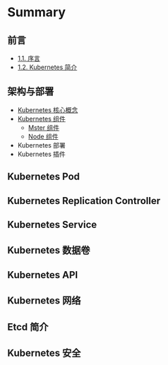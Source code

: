 # Summary

## 前言

* [1.1. 序言](README.md)
* [1.2. Kubernetes 简介](12-kubernetes-jian-jie.md)

## 架构与部署

* [Kubernetes 核心概念](jia-gou-yu-bu-shu/kubernetes-he-xin-gai-nian.md)
* [Kubernetes 组件](jia-gou-yu-bu-shu/kubernetes-jia-gou-he-zu-jian.md)
  * [Mster 组件](jia-gou-yu-bu-shu/kubernetes-jia-gou-he-zu-jian/mster-zu-jian.md)
  * [Node 组件](jia-gou-yu-bu-shu/kubernetes-jia-gou-he-zu-jian/node-zu-jian.md)
* Kubernetes 部署
* Kubernetes 插件

## Kubernetes Pod

## Kubernetes Replication Controller

## Kubernetes Service

## Kubernetes 数据卷

## Kubernetes API

## Kubernetes 网络

## Etcd 简介

## Kubernetes 安全

